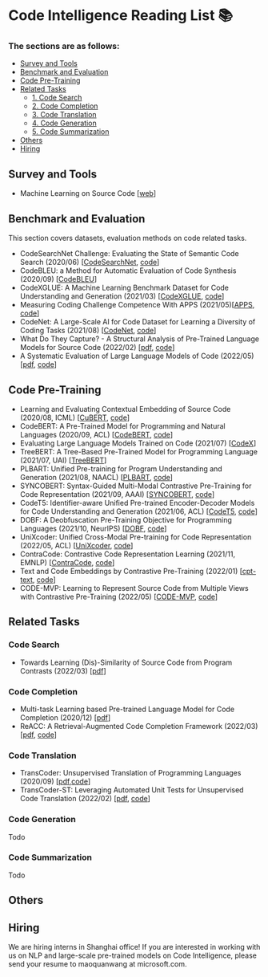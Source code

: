 # Code Intelligence Reading List 📚

### The sections are as follows:
* [Survey and Tools](#survey-and-tools)
* [Benchmark and Evaluation](#benchmark-and-evaluation)
* [Code Pre-Training](#code-pre-training)
* [Related Tasks](#related-tasks)
    * [1. Code Search](#code-search)
    * [2. Code Completion](#code-completion)
    * [3. Code Translation](#code-translation)
    * [4. Code Generation](#code-generation)
    * [5. Code Summarization](#code-summarization)
* [Others](#others)
* [Hiring](#hiring)

## Survey and Tools

* Machine Learning on Source Code [[web](https://ml4code.github.io/)]

## Benchmark and Evaluation
This section covers datasets, evaluation methods on code related tasks.

* CodeSearchNet Challenge: Evaluating the State of Semantic Code Search (2020/06) [[CodeSearchNet](https://arxiv.org/pdf/1909.09436.pdf), [code](https://github.com/github/CodeSearchNet)]
* CodeBLEU: a Method for Automatic Evaluation of Code Synthesis (2020/09) [[CodeBLEU](https://arxiv.org/pdf/2009.10297.pdf)]
* CodeXGLUE: A Machine Learning Benchmark Dataset for Code Understanding and Generation (2021/03) [[CodeXGLUE](https://arxiv.org/pdf/2102.04664.pdf), [code](https://github.com/microsoft/CodeXGLUE)]
* Measuring Coding Challenge Competence With APPS (2021/05)[[APPS](https://arxiv.org/pdf/2105.09938.pdf), [code](https://github.com/hendrycks/apps)]
* CodeNet: A Large-Scale AI for Code Dataset for Learning a Diversity of Coding Tasks (2021/08) [[CodeNet](https://arxiv.org/pdf/2105.12655.pdf), [code]()]
* What Do They Capture? - A Structural Analysis of Pre-Trained Language Models for Source Code (2022/02) [[pdf](https://arxiv.org/pdf/2202.06840.pdf), [code]()]
* A Systematic Evaluation of Large Language Models of Code (2022/05) [[pdf](https://arxiv.org/pdf/2202.13169.pdf), [code]()]

## Code Pre-Training
* Learning and Evaluating Contextual Embedding of Source Code (2020/08, ICML) [[CuBERT](https://arxiv.org/pdf/2001.00059.pdf), [code](https://github.com/google-research/google-research/tree/master/cubert)]
* CodeBERT: A Pre-Trained Model for Programming and Natural Languages (2020/09, ACL) [[CodeBERT](https://arxiv.org/pdf/2002.08155.pdf), [code](https://github.com/microsoft/CodeBERT)]
* Evaluating Large Language Models Trained on Code (2021/07) [[CodeX](https://arxiv.org/pdf/2107.03374.pdf)]
* TreeBERT: A Tree-Based Pre-Trained Model for Programming Language (2021/07, UAI) [[TreeBERT](https://arxiv.org/pdf/2105.12485.pdf)]
* PLBART: Unified Pre-training for Program Understanding and Generation (2021/08, NAACL) [[PLBART](https://arxiv.org/pdf/2103.06333.pdf), [code](https://github.com/wasiahmad/PLBART)]
* SYNCOBERT: Syntax-Guided Multi-Modal Contrastive Pre-Training for Code Representation (2021/09, AAAI) [[SYNCOBERT](https://arxiv.org/pdf/2108.04556v3.pdf), [code]()]
* CodeT5: Identifier-aware Unified Pre-trained Encoder-Decoder Models
for Code Understanding and Generation (2021/06, ACL) [[CodeT5](https://arxiv.org/pdf/2109.00859.pdf), [code](https://github.com/salesforce/CodeT5)]
* DOBF: A Deobfuscation Pre-Training Objective for Programming Languages (2021/10, NeurIPS) [[DOBF](https://arxiv.org/pdf/2102.07492.pdf), [code](https://github.com/facebookresearch/CodeGens)]
* UniXcoder: Unified Cross-Modal Pre-training for Code Representation (2022/05, ACL) [[UniXcoder](https://arxiv.org/pdf/2203.03850.pdf), [code](https://github.com/microsoft/CodeBERT)]
* ContraCode: Contrastive Code Representation Learning (2021/11, EMNLP) [[ContraCode](https://arxiv.org/pdf/2007.04973.pdf), [code](https://github.com/parasj/contracode)]
* Text and Code Embeddings by Contrastive Pre-Training (2022/01) [[cpt-text](https://arxiv.org/pdf/2201.10005.pdf), [code]()]
* CODE-MVP: Learning to Represent Source Code from Multiple Views with Contrastive Pre-Training (2022/05) [[CODE-MVP](https://arxiv.org/pdf/2205.02029.pdf), [code]()]


## Related Tasks

### Code Search
* Towards Learning (Dis)-Similarity of Source Code from Program Contrasts (2022/03) [[pdf](https://arxiv.org/pdf/2110.03868.pdf)]

### Code Completion
* Multi-task Learning based Pre-trained Language Model for Code Completion (2020/12) [[pdf](https://arxiv.org/pdf/2012.14631.pdf)]
* ReACC: A Retrieval-Augmented Code Completion Framework (2022/03) [[pdf](https://arxiv.org/pdf/2203.07722.pdf), [code](https://github.com/microsoft/ReACC)]

### Code Translation
* TransCoder: Unsupervised Translation of Programming Languages (2020/09) [[pdf](https://arxiv.org/pdf/2006.03511.pdf),[code](https://github.com/facebookresearch/CodeGens)]
* TransCoder-ST: Leveraging Automated Unit Tests for Unsupervised Code Translation (2022/02) [[pdf](https://arxiv.org/pdf/2110.06773.pdf), [code](https://github.com/facebookresearch/CodeGens)]

### Code Generation
Todo

### Code Summarization
Todo

## Others


## Hiring

We are hiring interns in Shanghai office! If you are interested in working with us on NLP and large-scale pre-trained models on Code Intelligence, please send your resume to maoquanwang at microsoft.com.
